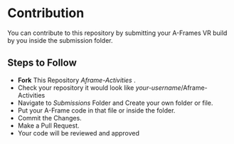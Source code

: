 # Contribution

You can contribute to this repository by submitting your A-Frames VR build by you inside the submission folder.

## Steps to Follow

* **Fork** This Repository _Aframe-Activities_ .
* Check your repository it would look like _your-username_/Aframe-Activities
* Navigate to *Submissions* Folder and Create your own folder or file.
* Put your A-Frame code in that file or inside the folder.
* Commit the Changes.
* Make a Pull Request.
* Your code will be reviewed and approved

